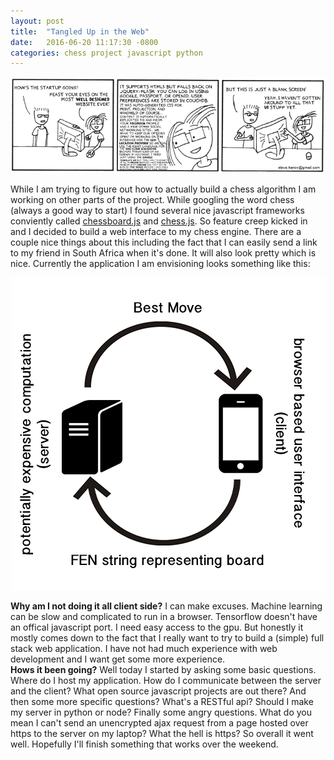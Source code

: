 ```yaml
---
layout: post
title:  "Tangled Up in the Web"
date:   2016-06-20 11:17:30 -0800
categories: chess project javascript python
---
```


<p align="center">
	<img src="/webdev.png"> 
</p>

While I am trying to figure out how to actually build a chess algorithm I am working on other parts of the project. While googling the word chess (always a good way to start) I found several nice javascript frameworks conviently called [chessboard.js](http://chessboardjs.com/) and [chess.js](https://github.com/jhlywa/chess.js). So feature creep kicked in and I decided to build a web interface to my chess engine. There are a couple nice things about this including the fact that I can easily send a link to my friend in South Africa when it's done. It will also look pretty which is nice. Currently the application I am envisioning looks something like this:

<p align="center">
	<img src="/overview.png"> 
</p>

**Why am I not doing it all client side?**
I can make excuses. Machine learning can be slow and complicated to run in a browser. Tensorflow doesn't have an offical javascript port. I need easy access to the gpu. But honestly it mostly comes down to the fact that I really want to try to build a (simple) full stack web application. I have not had much experience with web development and I want get some more experience.  
**Hows it been going?**
Well today I started by asking some basic questions. Where do I host my application. How do I communicate between the server and the client? What open source javascript projects are out there? And then some more specific questions? What's a RESTful api? Should I make my server in python or node? Finally some angry questions. What do you mean I can't send an unencrypted ajax request from a page hosted over https to the server on my laptop? What the hell is https? So overall it went well. Hopefully I'll finish something that works over the weekend.